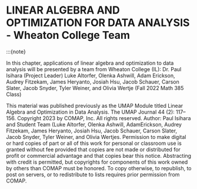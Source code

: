 # LINEAR ALGEBRA AND OPTIMIZATION FOR DATA ANALYSIS - Wheaton College Team
:::{note}
 
 
In this chapter, applications of linear algebra and optimization to data analysis will be presented by a team from Wheaton College (IL): Dr. Paul Isihara (Project Leader) Luke Altorfer, Olenka Ashwill, Adam Erickson, Audrey Fitzekam, James Heryanto, Josiah Hsu, Jacob Schauer, Carson Slater, Jacob Snyder, Tyler Weiner, and Olivia Wertje (Fall 2022 Math 385 Class)

This material was published previously as the UMAP Module titled Linear Algebra and Optimization in Data Analysis.
The UMAP Journal 44 (2): 117–156.  Copyright 2023 by COMAP, Inc. All rights reserved. Author:  Paul Isihara and Student Team (Luke Altorfer, Olenka Ashwill, AdamErickson, Audrey Fitzekam, James Heryanto, Josiah Hsu, Jacob Schauer, Carson Slater, Jacob Snyder, Tyler
Weiner, and Olivia Wertjes.   Permission to make digital or hard copies of part or all of this work for personal or classroom use
is granted without fee provided that copies are not made or distributed for profit or commercial
advantage and that copies bear this notice. Abstracting with credit is permitted, but copyrights
for components of this work owned by others than COMAP must be honored. To copy otherwise,
to republish, to post on servers, or to redistribute to lists requires prior permission from COMAP.